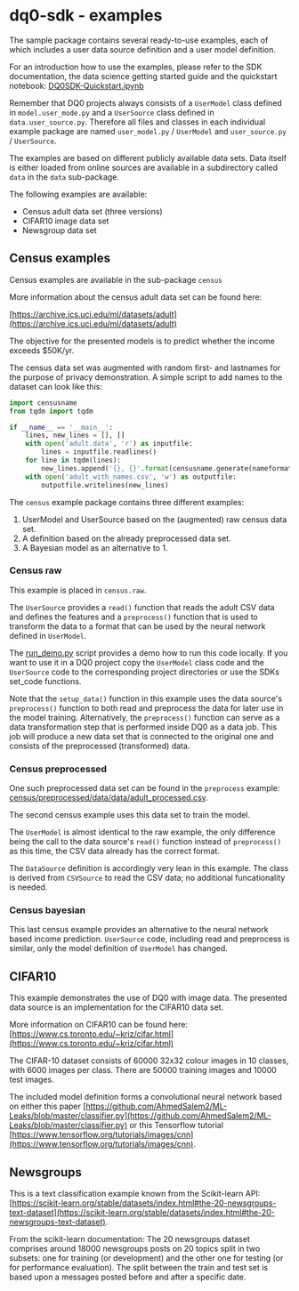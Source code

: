 # dq0-sdk - examples

The sample package contains several ready-to-use examples, each of which includes a user data source definition and a user model definition.

For an introduction how to use the examples, please refer to the SDK documentation, the data science getting started guide and the quickstart notebook: [DQ0SDK-Quickstart.ipynb](https://github.com/gradientzero/dq0-sdk/blob/master/dq0sdk/cli/DQ0SDK-Quickstart.ipynb)

Remember that DQ0 projects always consists of a `UserModel` class defined in `model.user_mode.py` and a `UserSource` class defined in `data.user_source.py`. Therefore all files and classes in each individual example package are named `user_model.py` / `UserModel` and `user_source.py` / `UserSource`.

The examples are based on different publicly available data sets. Data itself is either loaded from online sources are available in a subdirectory called `data` in the `data` sub-package.

The following examples are available:
* Census adult data set (three versions)
* CIFAR10 image data set
* Newsgroup data set

## Census examples
Census examples are available in the sub-package `census`

More information about the census adult data set can be found here:

[https://archive.ics.uci.edu/ml/datasets/adult](https://archive.ics.uci.edu/ml/datasets/adult)

The objective for the presented models is to predict whether the income exceeds $50K/yr.

The census data set was augmented with random first- and lastnames for the purpose of privacy demonstration. A simple script to add names to the dataset can look like this:
```python
import censusname
from tqdm import tqdm

if __name__ == '__main__':
    lines, new_lines = [], []
    with open('adult.data', 'r') as inputfile:
        lines = inputfile.readlines()
    for line in tqdm(lines):
        new_lines.append('{}, {}'.format(censusname.generate(nameformat='{surname}, {given}'), line))
    with open('adult_with_names.csv', 'w') as outputfile:
        outputfile.writelines(new_lines)
```

The `census` example package contains three different examples:
1. UserModel and UserSource based on the (augmented) raw census data set.
2. A definition based on the already preprocessed data set.
3. A Bayesian model as an alternative to 1.

### Census raw
This example is placed in `census.raw`.

The `UserSource` provides a `read()` function that reads the adult CSV data and defines the features and a `preprocess()` function that is used to transform the data to a format that can be used by the neural network defined in `UserModel`.

The [run_demo.py](census/raw/run_demo.py) script provides a demo how to run this code locally. If you want to use it in a DQ0 project copy the `UserModel` class code and the `UserSource` code to the corresponding project directories or use the SDKs set_code functions.

Note that the `setup_data()` function in this example uses the data source's `preprocess()` function to both read and preprocess the data for later use in the model training.
Alternatively, the `preprocess()` function can serve as a data transformation step that is performed inside DQ0 as a data job. This job will produce a new data set that is connected to the original one and consists of the preprocessed (transformed) data.

### Census preprocessed
One such preprocessed data set can be found in the `preprocess` example: [census/preprocessed/data/data/adult_processed.csv](census/preprocessed/data/data/adult_processed.csv).

The second census example uses this data set to train the model.

The `UserModel` is almost identical to the raw example, the only difference being the call to the data source's `read()` function instead of `preprocess()` as this time, the CSV data already has the correct format.

The `DataSource` definition is accordingly very lean in this example. The class is derived from `CSVSource` to read the CSV data; no additional funcationality is needed.

### Census bayesian
This last census example provides an alternative to the neural network based income prediction. `UserSource` code, including read and preprocess is similar, only the model definition of `UserModel` has changed.

## CIFAR10
This example demonstrates the use of DQ0 with image data. The presented data source is an implementation for the CIFAR10 data set.

More information on CIFAR10 can be found here: [https://www.cs.toronto.edu/~kriz/cifar.html](https://www.cs.toronto.edu/~kriz/cifar.html)

The CIFAR-10 dataset consists of 60000 32x32 colour images in 10 classes, with 6000 images per class. There are 50000 training images and 10000 test images.

The included model definition forms a convolutional neural network based on either this paper [https://github.com/AhmedSalem2/ML-Leaks/blob/master/classifier.py](https://github.com/AhmedSalem2/ML-Leaks/blob/master/classifier.py) or this Tensorflow tutorial [https://www.tensorflow.org/tutorials/images/cnn](https://www.tensorflow.org/tutorials/images/cnn).

## Newsgroups
This is a text classification example known from the Scikit-learn API: [https://scikit-learn.org/stable/datasets/index.html#the-20-newsgroups-text-dataset](https://scikit-learn.org/stable/datasets/index.html#the-20-newsgroups-text-dataset).

From the scikit-learn documentation: The 20 newsgroups dataset comprises around 18000 newsgroups posts on 20 topics split in two subsets: one for training (or development) and the other one for testing (or for performance evaluation). The split between the train and test set is based upon a messages posted before and after a specific date.